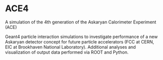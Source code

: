 # ACE4
A simulation of the 4th generation of the Askaryan Calorimeter Experiment (ACE)

Geant4 particle interaction simulations to investigate performance of a new Askaryan detector concept for future particle accelerators (FCC at CERN, EIC at Brookhaven National Laboratory). Additional analyses and visualization of output data performed via ROOT and Python.
